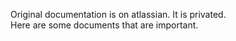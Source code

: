 Original documentation is on atlassian. It is privated.
<br>
Here are some documents that are important.
